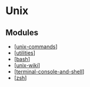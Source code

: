Unix
===

Modules
---

- [[unix-commands]]
- [[utilities]]
- [[bash]]
- [[unix-wiki]]
- [[terminal-console-and-shell]]
- [[zsh]]

[//begin]: # "Autogenerated link references for markdown compatibility"
[unix-commands]: commands/unix-commands.md "Unix Commands"
[utilities]: utilities/utilities.md "Utilities"
[bash]: ../../../programming/exercism/bash.md "Bash"
[unix-wiki]: unix-wiki/unix-wiki.md "Unix Wiki"
[terminal-console-and-shell]: terminal-console-and-shell.md "Terminal, Console, and Shell"
[zsh]: zsh/zsh.md "zsh"
[//end]: # "Autogenerated link references"
